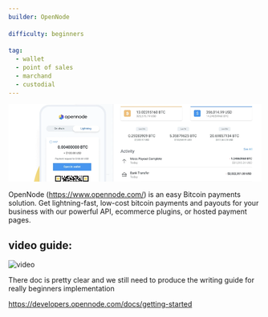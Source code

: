 ```yaml
---
builder: OpenNode

difficulty: beginners

tag:
  - wallet
  - point of sales
  - marchand
  - custodial
---
```


![cover](assets/cover.png)

OpenNode (https://www.opennode.com/) is an easy Bitcoin payments solution. Get lightning-fast, low-cost bitcoin payments and payouts for your business with our powerful API, ecommerce plugins, or hosted payment pages.

## video guide:

![video](https://youtu.be/sKk1Crk8QPc)

There doc is pretty clear and we still need to produce the writing guide for really beginners implementation

https://developers.opennode.com/docs/getting-started
